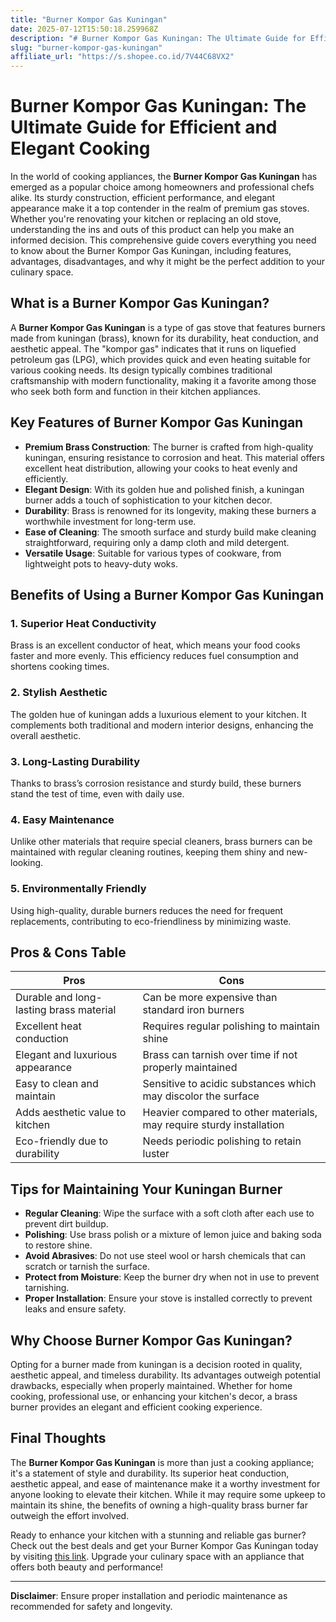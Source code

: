 ```yaml
---
title: "Burner Kompor Gas Kuningan"
date: 2025-07-12T15:50:18.259968Z
description: "# Burner Kompor Gas Kuningan: The Ultimate Guide for Efficient and Elegant Cooking..."
slug: "burner-kompor-gas-kuningan"
affiliate_url: "https://s.shopee.co.id/7V44C68VX2"
---
```

# Burner Kompor Gas Kuningan: The Ultimate Guide for Efficient and Elegant Cooking

In the world of cooking appliances, the **Burner Kompor Gas Kuningan** has emerged as a popular choice among homeowners and professional chefs alike. Its sturdy construction, efficient performance, and elegant appearance make it a top contender in the realm of premium gas stoves. Whether you're renovating your kitchen or replacing an old stove, understanding the ins and outs of this product can help you make an informed decision. This comprehensive guide covers everything you need to know about the Burner Kompor Gas Kuningan, including features, advantages, disadvantages, and why it might be the perfect addition to your culinary space.

## What is a Burner Kompor Gas Kuningan?

A **Burner Kompor Gas Kuningan** is a type of gas stove that features burners made from kuningan (brass), known for its durability, heat conduction, and aesthetic appeal. The "kompor gas" indicates that it runs on liquefied petroleum gas (LPG), which provides quick and even heating suitable for various cooking needs. Its design typically combines traditional craftsmanship with modern functionality, making it a favorite among those who seek both form and function in their kitchen appliances.

## Key Features of Burner Kompor Gas Kuningan

- **Premium Brass Construction**: The burner is crafted from high-quality kuningan, ensuring resistance to corrosion and heat. This material offers excellent heat distribution, allowing your cooks to heat evenly and efficiently.
- **Elegant Design**: With its golden hue and polished finish, a kuningan burner adds a touch of sophistication to your kitchen decor.
- **Durability**: Brass is renowned for its longevity, making these burners a worthwhile investment for long-term use.
- **Ease of Cleaning**: The smooth surface and sturdy build make cleaning straightforward, requiring only a damp cloth and mild detergent.
- **Versatile Usage**: Suitable for various types of cookware, from lightweight pots to heavy-duty woks.

## Benefits of Using a Burner Kompor Gas Kuningan

### 1. Superior Heat Conductivity

Brass is an excellent conductor of heat, which means your food cooks faster and more evenly. This efficiency reduces fuel consumption and shortens cooking times.

### 2. Stylish Aesthetic

The golden hue of kuningan adds a luxurious element to your kitchen. It complements both traditional and modern interior designs, enhancing the overall aesthetic.

### 3. Long-Lasting Durability

Thanks to brass’s corrosion resistance and sturdy build, these burners stand the test of time, even with daily use.

### 4. Easy Maintenance

Unlike other materials that require special cleaners, brass burners can be maintained with regular cleaning routines, keeping them shiny and new-looking.

### 5. Environmentally Friendly

Using high-quality, durable burners reduces the need for frequent replacements, contributing to eco-friendliness by minimizing waste.

## Pros & Cons Table

| Pros                                         | Cons                                           |
|----------------------------------------------|------------------------------------------------|
| Durable and long-lasting brass material    | Can be more expensive than standard iron burners |
| Excellent heat conduction                   | Requires regular polishing to maintain shine |
| Elegant and luxurious appearance           | Brass can tarnish over time if not properly maintained |
| Easy to clean and maintain                  | Sensitive to acidic substances which may discolor the surface |
| Adds aesthetic value to kitchen             | Heavier compared to other materials, may require sturdy installation |
| Eco-friendly due to durability               | Needs periodic polishing to retain luster   |

## Tips for Maintaining Your Kuningan Burner

- **Regular Cleaning**: Wipe the surface with a soft cloth after each use to prevent dirt buildup.
- **Polishing**: Use brass polish or a mixture of lemon juice and baking soda to restore shine.
- **Avoid Abrasives**: Do not use steel wool or harsh chemicals that can scratch or tarnish the surface.
- **Protect from Moisture**: Keep the burner dry when not in use to prevent tarnishing.
- **Proper Installation**: Ensure your stove is installed correctly to prevent leaks and ensure safety.

## Why Choose Burner Kompor Gas Kuningan?

Opting for a burner made from kuningan is a decision rooted in quality, aesthetic appeal, and timeless durability. Its advantages outweigh potential drawbacks, especially when properly maintained. Whether for home cooking, professional use, or enhancing your kitchen's decor, a brass burner provides an elegant and efficient cooking experience.

## Final Thoughts

The **Burner Kompor Gas Kuningan** is more than just a cooking appliance; it's a statement of style and durability. Its superior heat conduction, aesthetic appeal, and ease of maintenance make it a worthy investment for anyone looking to elevate their kitchen. While it may require some upkeep to maintain its shine, the benefits of owning a high-quality brass burner far outweigh the effort involved.

Ready to enhance your kitchen with a stunning and reliable gas burner? Check out the best deals and get your Burner Kompor Gas Kuningan today by visiting [this link](https://s.shopee.co.id/7V44C68VX2). Upgrade your culinary space with an appliance that offers both beauty and performance!

---

**Disclaimer**: Ensure proper installation and periodic maintenance as recommended for safety and longevity.